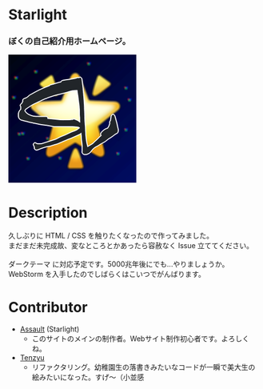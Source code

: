 # Starlight
### ぼくの自己紹介用ホームページ。<br>
![](./assets/img/icon.png)<br>

# Description

久しぶりに HTML / CSS を触りたくなったので作ってみました。<br>
まだまだ未完成故、変なところとかあったら容赦なく Issue 立ててください。<br>
<br>
ダークテーマ に対応予定です。5000兆年後にでも...やりましょうか。<br>
WebStorm を入手したのでしばらくはこいつでがんばります。
# Contributor
- [Assault](https://github.com/Assault-8448) (Starlight)
  - このサイトのメインの制作者。Webサイト制作初心者です。よろしくね。
- [Tenzyu](https://github.com/Tenzyu)
  - リファクタリング。幼稚園生の落書きみたいなコードが一瞬で美大生の絵みたいになった。すげ～（小並感
